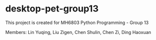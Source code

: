 # desktop-pet-group13

This project is created for MH6803 Python Programming - Group 13

Members: Lin Yuqing, Liu Zigen, Chen Shulin, Chen Zi, Ding Haoxuan